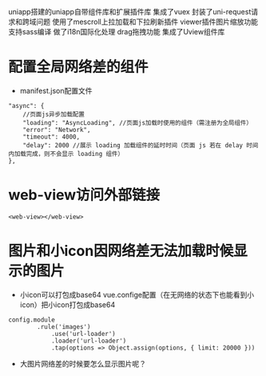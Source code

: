 uniapp搭建的uniapp自带组件库和扩展插件库
集成了vuex
封装了uni-request请求和跨域问题
使用了mescroll上拉加载和下拉刷新插件
viewer插件图片缩放功能
支持sass编译
做了i18n国际化处理
drag拖拽功能
集成了Uview组件库

# 配置全局网络差的组件
+ manifest.json配置文件
```
"async": {
	//页面js异步加载配置
	"loading": "AsyncLoading", //页面js加载时使用的组件（需注册为全局组件）
	"error": "Network",
	"timeout": 4000,
	"delay": 2000 //展示 loading 加载组件的延时时间（页面 js 若在 delay 时间内加载完成，则不会显示 loading 组件）
},
```

# web-view访问外部链接
```
<web-view></web-view>
```

# 图片和小icon因网络差无法加载时候显示的图片
+ 小icon可以打包成base64
vue.confige配置（在无网络的状态下也能看到小icon）把小icon打包成base64
```
config.module
        .rule('images')
            .use('url-loader')
            .loader('url-loader')
            .tap(options => Object.assign(options, { limit: 20000 }))
```
+ 大图片网络差的时候要怎么显示图片呢？
